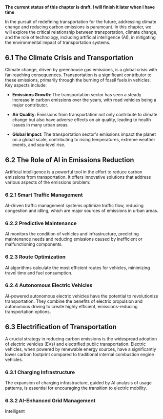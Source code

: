 **The current status of this chapter is draft. I will finish it later when I have time**

In the pursuit of redefining transportation for the future, addressing climate change and reducing carbon emissions is paramount. In this chapter, we will explore the critical relationship between transportation, climate change, and the role of technology, including artificial intelligence (AI), in mitigating the environmental impact of transportation systems.

6.1 The Climate Crisis and Transportation
-----------------------------------------

Climate change, driven by greenhouse gas emissions, is a global crisis with far-reaching consequences. Transportation is a significant contributor to these emissions, primarily through the burning of fossil fuels in vehicles. Key aspects include:

* **Emissions Growth**: The transportation sector has seen a steady increase in carbon emissions over the years, with road vehicles being a major contributor.

* **Air Quality**: Emissions from transportation not only contribute to climate change but also have adverse effects on air quality, leading to health issues in many urban areas.

* **Global Impact**: The transportation sector's emissions impact the planet on a global scale, contributing to rising temperatures, extreme weather events, and sea-level rise.

6.2 The Role of AI in Emissions Reduction
-----------------------------------------

Artificial intelligence is a powerful tool in the effort to reduce carbon emissions from transportation. It offers innovative solutions that address various aspects of the emissions problem:

### 6.2.1 Smart Traffic Management

AI-driven traffic management systems optimize traffic flow, reducing congestion and idling, which are major sources of emissions in urban areas.

### 6.2.2 Predictive Maintenance

AI monitors the condition of vehicles and infrastructure, predicting maintenance needs and reducing emissions caused by inefficient or malfunctioning components.

### 6.2.3 Route Optimization

AI algorithms calculate the most efficient routes for vehicles, minimizing travel time and fuel consumption.

### 6.2.4 Autonomous Electric Vehicles

AI-powered autonomous electric vehicles have the potential to revolutionize transportation. They combine the benefits of electric propulsion and autonomous driving to create highly efficient, emissions-reducing transportation options.

6.3 Electrification of Transportation
-------------------------------------

A crucial strategy in reducing carbon emissions is the widespread adoption of electric vehicles (EVs) and electrified public transportation. Electric vehicles, when powered by renewable energy sources, have a significantly lower carbon footprint compared to traditional internal combustion engine vehicles.

### 6.3.1 Charging Infrastructure

The expansion of charging infrastructure, guided by AI analysis of usage patterns, is essential for encouraging the transition to electric mobility.

### 6.3.2 AI-Enhanced Grid Management

Intelligent

